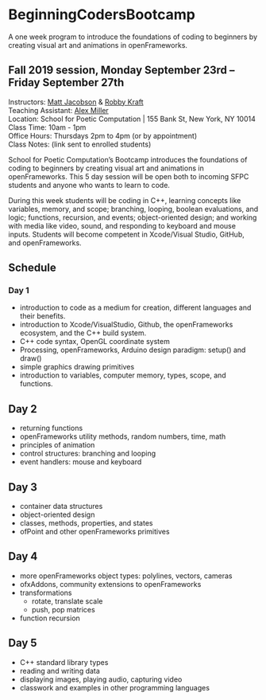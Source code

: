 # BeginningCodersBootcamp
A one week program to introduce the foundations of coding to beginners by creating visual art and animations in openFrameworks.

## Fall 2019 session, Monday September 23rd – Friday September 27th  
Instructors: [Matt Jacobson](http://iammattjacobson.com/) & [Robby Kraft](http://robbykraft.com/)  
Teaching Assistant: [Alex Miller](http://spacefiller.space/)  
Location: School for Poetic Computation | 155 Bank St, New York, NY 10014  
Class Time: 10am - 1pm  
Office Hours: Thursdays 2pm to 4pm (or by appointment)  
Class Notes: (link sent to enrolled students)  

School for Poetic Computation’s Bootcamp introduces the foundations of coding to beginners by creating visual art and animations in openFrameworks. This 5 day session will be open both to incoming SFPC students and anyone who wants to learn to code. 

During this week students will be coding in C++, learning concepts like variables, memory, and scope; branching, looping, boolean evaluations, and logic; functions, recursion, and events; object-oriented design; and working with media like video, sound, and responding to keyboard and mouse inputs. Students will become competent in Xcode/Visual Studio, GitHub, and openFrameworks.

## Schedule
### Day 1
- introduction to code as a medium for creation, different languages and their benefits.
- introduction to Xcode/VisualStudio, Github, the openFrameworks ecosystem, and the C++ build system.
- C++ code syntax, OpenGL coordinate system
- Processing, openFrameworks, Arduino design paradigm: setup() and draw()
- simple graphics drawing primitives
- introduction to variables, computer memory, types, scope, and functions.

## Day 2
- returning functions
- openFrameworks utility methods, random numbers, time, math
- principles of animation
- control structures: branching and looping
- event handlers: mouse and keyboard

## Day 3
- container data structures
- object-oriented design
- classes, methods, properties, and states
- ofPoint and other openFrameworks primitives

## Day 4
- more openFrameworks object types: polylines, vectors, cameras
- ofxAddons, community extensions to openFrameworks
- transformations
  - rotate, translate scale
  - push, pop matrices
- function recursion

## Day 5
- C++ standard library types
- reading and writing data
- displaying images, playing audio, capturing video
- classwork and examples in other programming languages
